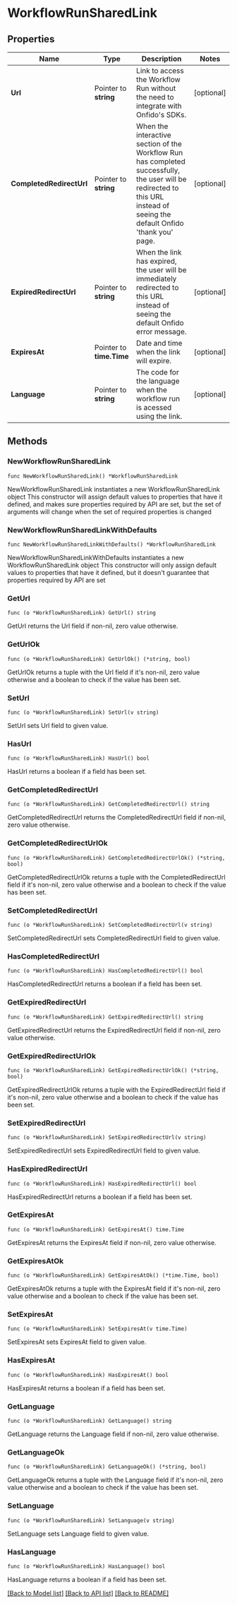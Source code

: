 # WorkflowRunSharedLink

## Properties

Name | Type | Description | Notes
------------ | ------------- | ------------- | -------------
**Url** | Pointer to **string** | Link to access the Workflow Run without the need to integrate with Onfido&#39;s SDKs. | [optional] 
**CompletedRedirectUrl** | Pointer to **string** | When the interactive section of the Workflow Run has completed successfully, the user will be redirected to this URL instead of seeing the default Onfido &#39;thank you&#39; page. | [optional] 
**ExpiredRedirectUrl** | Pointer to **string** | When the link has expired, the user will be immediately redirected to this URL instead of seeing the default Onfido error message. | [optional] 
**ExpiresAt** | Pointer to **time.Time** | Date and time when the link will expire. | [optional] 
**Language** | Pointer to **string** | The code for the language when the workflow run is acessed using the link. | [optional] 

## Methods

### NewWorkflowRunSharedLink

`func NewWorkflowRunSharedLink() *WorkflowRunSharedLink`

NewWorkflowRunSharedLink instantiates a new WorkflowRunSharedLink object
This constructor will assign default values to properties that have it defined,
and makes sure properties required by API are set, but the set of arguments
will change when the set of required properties is changed

### NewWorkflowRunSharedLinkWithDefaults

`func NewWorkflowRunSharedLinkWithDefaults() *WorkflowRunSharedLink`

NewWorkflowRunSharedLinkWithDefaults instantiates a new WorkflowRunSharedLink object
This constructor will only assign default values to properties that have it defined,
but it doesn't guarantee that properties required by API are set

### GetUrl

`func (o *WorkflowRunSharedLink) GetUrl() string`

GetUrl returns the Url field if non-nil, zero value otherwise.

### GetUrlOk

`func (o *WorkflowRunSharedLink) GetUrlOk() (*string, bool)`

GetUrlOk returns a tuple with the Url field if it's non-nil, zero value otherwise
and a boolean to check if the value has been set.

### SetUrl

`func (o *WorkflowRunSharedLink) SetUrl(v string)`

SetUrl sets Url field to given value.

### HasUrl

`func (o *WorkflowRunSharedLink) HasUrl() bool`

HasUrl returns a boolean if a field has been set.

### GetCompletedRedirectUrl

`func (o *WorkflowRunSharedLink) GetCompletedRedirectUrl() string`

GetCompletedRedirectUrl returns the CompletedRedirectUrl field if non-nil, zero value otherwise.

### GetCompletedRedirectUrlOk

`func (o *WorkflowRunSharedLink) GetCompletedRedirectUrlOk() (*string, bool)`

GetCompletedRedirectUrlOk returns a tuple with the CompletedRedirectUrl field if it's non-nil, zero value otherwise
and a boolean to check if the value has been set.

### SetCompletedRedirectUrl

`func (o *WorkflowRunSharedLink) SetCompletedRedirectUrl(v string)`

SetCompletedRedirectUrl sets CompletedRedirectUrl field to given value.

### HasCompletedRedirectUrl

`func (o *WorkflowRunSharedLink) HasCompletedRedirectUrl() bool`

HasCompletedRedirectUrl returns a boolean if a field has been set.

### GetExpiredRedirectUrl

`func (o *WorkflowRunSharedLink) GetExpiredRedirectUrl() string`

GetExpiredRedirectUrl returns the ExpiredRedirectUrl field if non-nil, zero value otherwise.

### GetExpiredRedirectUrlOk

`func (o *WorkflowRunSharedLink) GetExpiredRedirectUrlOk() (*string, bool)`

GetExpiredRedirectUrlOk returns a tuple with the ExpiredRedirectUrl field if it's non-nil, zero value otherwise
and a boolean to check if the value has been set.

### SetExpiredRedirectUrl

`func (o *WorkflowRunSharedLink) SetExpiredRedirectUrl(v string)`

SetExpiredRedirectUrl sets ExpiredRedirectUrl field to given value.

### HasExpiredRedirectUrl

`func (o *WorkflowRunSharedLink) HasExpiredRedirectUrl() bool`

HasExpiredRedirectUrl returns a boolean if a field has been set.

### GetExpiresAt

`func (o *WorkflowRunSharedLink) GetExpiresAt() time.Time`

GetExpiresAt returns the ExpiresAt field if non-nil, zero value otherwise.

### GetExpiresAtOk

`func (o *WorkflowRunSharedLink) GetExpiresAtOk() (*time.Time, bool)`

GetExpiresAtOk returns a tuple with the ExpiresAt field if it's non-nil, zero value otherwise
and a boolean to check if the value has been set.

### SetExpiresAt

`func (o *WorkflowRunSharedLink) SetExpiresAt(v time.Time)`

SetExpiresAt sets ExpiresAt field to given value.

### HasExpiresAt

`func (o *WorkflowRunSharedLink) HasExpiresAt() bool`

HasExpiresAt returns a boolean if a field has been set.

### GetLanguage

`func (o *WorkflowRunSharedLink) GetLanguage() string`

GetLanguage returns the Language field if non-nil, zero value otherwise.

### GetLanguageOk

`func (o *WorkflowRunSharedLink) GetLanguageOk() (*string, bool)`

GetLanguageOk returns a tuple with the Language field if it's non-nil, zero value otherwise
and a boolean to check if the value has been set.

### SetLanguage

`func (o *WorkflowRunSharedLink) SetLanguage(v string)`

SetLanguage sets Language field to given value.

### HasLanguage

`func (o *WorkflowRunSharedLink) HasLanguage() bool`

HasLanguage returns a boolean if a field has been set.


[[Back to Model list]](../README.md#documentation-for-models) [[Back to API list]](../README.md#documentation-for-api-endpoints) [[Back to README]](../README.md)


